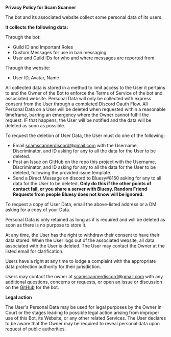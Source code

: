 **Privacy Policy for Scam Scanner**

The bot and its associated website collect some personal data of its users.

**It collects the following data:**

Through the bot:

* Guild ID and Important Roles
* Custom Messages for use in ban messaging
* User and Guild IDs for who and where messages are reported from.

Through the website:

* User ID, Avatar, Name

All collected data is stored in a method to limit access to the User it pertains to and the Owner of the Bot to enforce
the Terms of Service of the bot and associated website. Personal Data will only be collected with express consent from
the User through a completed Discord Oauth Flow. All Personal Data on a User will be deleted when requested
within a reasonable timeframe, barring an emergency where the Owner cannot fulfill the request. IF that happens,
the User will be notified and the data will be deleted as soon as possible.

To request the deletion of User Data, the User must do one of the following:

* Email [scamscannerdiscord@gmail.com](mailto:scamscannerdiscord@gmail.com) with the Username, Discriminator, and ID
  asking for any to all the data for the User to be deleted.
* Post an Issue on GitHub on the repo this project with the Username, Discriminator, and ID asking for any to all the
  data for the User to be deleted, following the provided issue template.
* Send a Direct Message on discord to Bluesy#8150 asking for any to all data for the User to be deleted.
  **Only do this if the other points of contact fail, or you share a server with Bluesy. Random Friend Requests from people
  Bluesy does not know will be ignored.**

To request a copy of User Data, email the above-listed address or a DM asking for a copy of your Data.

Personal Data is only retained as long as it is required and will be deleted as soon as there is no purpose to store it.

At any time, the User has the right to withdraw their consent to have their data stored. When the User logs out of the
associated website, all data associated with the User is deleted. The User may contact the Owner at the listed email for
clarification.

Users have a right at any time to lodge a complaint with the appropriate data protection authority for their
jurisdiction.

Users may contact the owner at [scamscannerdiscord@gmail.com](mailto:scamscannerdiscord@gmail.com) with any additional
questions, concerns or requests, or open an issue or discussion on the [GitHub](https://github.com/Bluesy1/ScamScanner)
for the bot.

**Legal action**

The User's Personal Data may be used for legal purposes by the Owner in Court or the stages leading to possible legal
action arising from improper use of this Bot, its Website, or any other related Services. The User declares to be aware
that the Owner may be required to reveal personal data upon request of public authorities.
